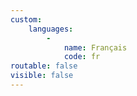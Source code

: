 ```yaml
---
custom:
    languages:
        -
            name: Français
            code: fr
routable: false
visible: false
---
```


